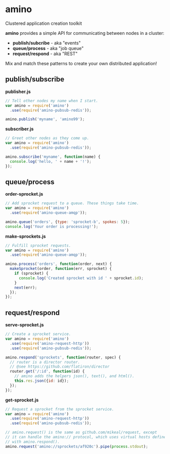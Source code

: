 amino
=====

Clustered application creation toolkit

**amino** provides a simple API for communicating between nodes in a cluster:

- **publish/subcribe** - aka "events"
- **queue/process** - aka "job queue"
- **request/respond** - aka "REST"

Mix and match these patterns to create your own distributed application!

publish/subscribe
-----------------

**publisher.js**

```javascript
// Tell other nodes my name when I start.
var amino = require('amino')
  .use(require('amino-pubsub-redis'));

amino.publish('myname', 'amino99');
```

**subscriber.js**

```javascript
// Greet other nodes as they come up.
var amino = require('amino')
  .use(require('amino-pubsub-redis'));

amino.subscribe('myname', function(name) {
  console.log('hello, ' + name + '!');
});
```

queue/process
-------------

**order-sprocket.js**

```javascript
// Add sprocket request to a queue. These things take time.
var amino = require('amino')
  .use(require('amino-queue-amqp'));

amino.queue('orders', {type: 'sprocket-b', spokes: 5});
console.log('Your order is processing!');
```

**make-sprockets.js**

```javascript
// Fulfill sprocket requests.
var amino = require('amino')
  .use(require('amino-queue-amqp'));

amino.process('orders', function(order, next) {
  makeSprocket(order, function(err, sprocket) {
    if (sprocket) {
      console.log('Created sprocket with id ' + sprocket.id);
    }
    next(err);
  });
});
```

request/respond
---------------

**serve-sprocket.js**

```javascript
// Create a sprocket service.
var amino = require('amino')
  .use(require('amino-request-http'))
  .use(require('amino-pubsub-redis'));

amino.respond('sprockets', function(router, spec) {
  // router is a director router.
  // @see https://github.com/flatiron/director
  router.get('/:id', function(id) {
    // amino adds the helpers json(), text(), and html().
    this.res.json({id: id});
  });
});
```

**get-sprocket.js**

```javascript
// Request a sprocket from the sprocket service.
var amino = require('amino')
  .use(require('amino-request-http'))
  .use(require('amino-pubsub-redis'));

// amino.request() is the same as github.com/mikeal/request, except
// it can handle the amino:// protocol, which uses virtual hosts defined
// with amino.respond().
amino.request('amino://sprockets/af920c').pipe(process.stdout);
```